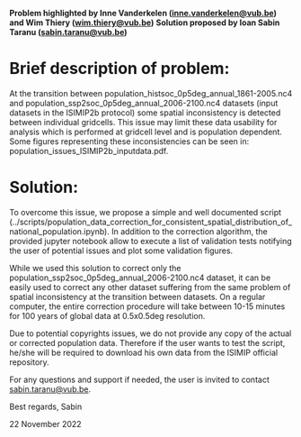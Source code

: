 **Problem highlighted by Inne Vanderkelen (inne.vanderkelen@vub.be) and Wim Thiery (wim.thiery@vub.be)**
**Solution proposed by Ioan Sabin Taranu (sabin.taranu@vub.be)**

# Brief description of problem:
At the transition between population_histsoc_0p5deg_annual_1861-2005.nc4 and population_ssp2soc_0p5deg_annual_2006-2100.nc4 datasets (input datasets in the ISIMIP2b protocol) some spatial inconsistency is detected between individual gridcells. This issue may limit these data usability for analysis which is performed at gridcell level and is population dependent. Some figures representing these inconsistencies can be seen in: population_issues_ISIMIP2b_inputdata.pdf.

# Solution:
To overcome this issue, we propose a simple and well documented script (../scripts/population_data_correction_for_consistent_spatial_distribution_of_national_population.ipynb).
In addition to the correction algorithm, the provided jupyter notebook allow to execute a list of validation tests notifying the user of potential issues and plot some validation figures.

While we used this solution to correct only the population_ssp2soc_0p5deg_annual_2006-2100.nc4 dataset, it can be easily used to correct any other dataset suffering from the same problem of spatial inconsistency at the transition between datasets. On a regular computer, the entire correction procedure will take between 10-15 minutes for 100 years of global data at 0.5x0.5deg resolution. 

Due to potential copyrights issues, we do not provide any copy of the actual or corrected population data.
Therefore if the user wants to test the script, he/she will be required to download his own data from the ISIMIP official repository.

For any questions and support if needed, the user is invited to contact sabin.taranu@vub.be.

Best regards,
Sabin

22 November 2022